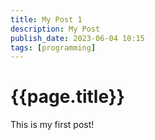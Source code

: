 ```yaml
---
title: My Post 1
description: My Post
publish_date: 2023-06-04 10:15
tags: [programming]
---
```


# {{page.title}}

This is my first post!


